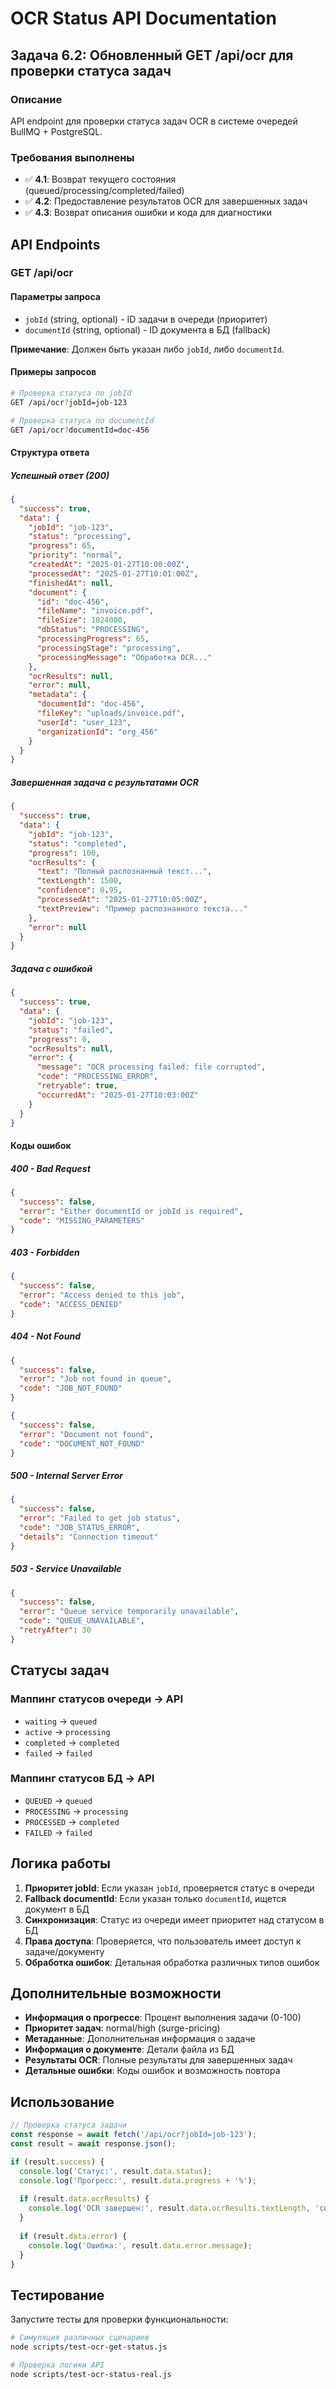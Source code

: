 # OCR Status API Documentation

## Задача 6.2: Обновленный GET /api/ocr для проверки статуса задач

### Описание
API endpoint для проверки статуса задач OCR в системе очередей BullMQ + PostgreSQL.

### Требования выполнены
- ✅ **4.1**: Возврат текущего состояния (queued/processing/completed/failed)
- ✅ **4.2**: Предоставление результатов OCR для завершенных задач
- ✅ **4.3**: Возврат описания ошибки и кода для диагностики

## API Endpoints

### GET /api/ocr

#### Параметры запроса
- `jobId` (string, optional) - ID задачи в очереди (приоритет)
- `documentId` (string, optional) - ID документа в БД (fallback)

**Примечание**: Должен быть указан либо `jobId`, либо `documentId`.

#### Примеры запросов

```bash
# Проверка статуса по jobId
GET /api/ocr?jobId=job-123

# Проверка статуса по documentId  
GET /api/ocr?documentId=doc-456
```

#### Структура ответа

##### Успешный ответ (200)
```json
{
  "success": true,
  "data": {
    "jobId": "job-123",
    "status": "processing",
    "progress": 65,
    "priority": "normal",
    "createdAt": "2025-01-27T10:00:00Z",
    "processedAt": "2025-01-27T10:01:00Z",
    "finishedAt": null,
    "document": {
      "id": "doc-456",
      "fileName": "invoice.pdf",
      "fileSize": 1024000,
      "dbStatus": "PROCESSING",
      "processingProgress": 65,
      "processingStage": "processing",
      "processingMessage": "Обработка OCR..."
    },
    "ocrResults": null,
    "error": null,
    "metadata": {
      "documentId": "doc-456",
      "fileKey": "uploads/invoice.pdf",
      "userId": "user_123",
      "organizationId": "org_456"
    }
  }
}
```

##### Завершенная задача с результатами OCR
```json
{
  "success": true,
  "data": {
    "jobId": "job-123",
    "status": "completed",
    "progress": 100,
    "ocrResults": {
      "text": "Полный распознанный текст...",
      "textLength": 1500,
      "confidence": 0.95,
      "processedAt": "2025-01-27T10:05:00Z",
      "textPreview": "Пример распознанного текста..."
    },
    "error": null
  }
}
```

##### Задача с ошибкой
```json
{
  "success": true,
  "data": {
    "jobId": "job-123",
    "status": "failed",
    "progress": 0,
    "ocrResults": null,
    "error": {
      "message": "OCR processing failed: file corrupted",
      "code": "PROCESSING_ERROR",
      "retryable": true,
      "occurredAt": "2025-01-27T10:03:00Z"
    }
  }
}
```

#### Коды ошибок

##### 400 - Bad Request
```json
{
  "success": false,
  "error": "Either documentId or jobId is required",
  "code": "MISSING_PARAMETERS"
}
```

##### 403 - Forbidden
```json
{
  "success": false,
  "error": "Access denied to this job",
  "code": "ACCESS_DENIED"
}
```

##### 404 - Not Found
```json
{
  "success": false,
  "error": "Job not found in queue",
  "code": "JOB_NOT_FOUND"
}
```

```json
{
  "success": false,
  "error": "Document not found",
  "code": "DOCUMENT_NOT_FOUND"
}
```

##### 500 - Internal Server Error
```json
{
  "success": false,
  "error": "Failed to get job status",
  "code": "JOB_STATUS_ERROR",
  "details": "Connection timeout"
}
```

##### 503 - Service Unavailable
```json
{
  "success": false,
  "error": "Queue service temporarily unavailable",
  "code": "QUEUE_UNAVAILABLE",
  "retryAfter": 30
}
```

## Статусы задач

### Маппинг статусов очереди → API
- `waiting` → `queued`
- `active` → `processing`
- `completed` → `completed`
- `failed` → `failed`

### Маппинг статусов БД → API
- `QUEUED` → `queued`
- `PROCESSING` → `processing`
- `PROCESSED` → `completed`
- `FAILED` → `failed`

## Логика работы

1. **Приоритет jobId**: Если указан `jobId`, проверяется статус в очереди
2. **Fallback documentId**: Если указан только `documentId`, ищется документ в БД
3. **Синхронизация**: Статус из очереди имеет приоритет над статусом в БД
4. **Права доступа**: Проверяется, что пользователь имеет доступ к задаче/документу
5. **Обработка ошибок**: Детальная обработка различных типов ошибок

## Дополнительные возможности

- **Информация о прогрессе**: Процент выполнения задачи (0-100)
- **Приоритет задач**: normal/high (surge-pricing)
- **Метаданные**: Дополнительная информация о задаче
- **Информация о документе**: Детали файла из БД
- **Результаты OCR**: Полные результаты для завершенных задач
- **Детальные ошибки**: Коды ошибок и возможность повтора

## Использование

```javascript
// Проверка статуса задачи
const response = await fetch('/api/ocr?jobId=job-123');
const result = await response.json();

if (result.success) {
  console.log('Статус:', result.data.status);
  console.log('Прогресс:', result.data.progress + '%');
  
  if (result.data.ocrResults) {
    console.log('OCR завершен:', result.data.ocrResults.textLength, 'символов');
  }
  
  if (result.data.error) {
    console.log('Ошибка:', result.data.error.message);
  }
}
```

## Тестирование

Запустите тесты для проверки функциональности:

```bash
# Симуляция различных сценариев
node scripts/test-ocr-get-status.js

# Проверка логики API
node scripts/test-ocr-status-real.js
```